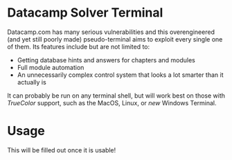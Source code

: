 # Datacamp Solver Terminal
Datacamp.com has many serious vulnerabilities and this overengineered (and yet still poorly made) pseudo-terminal aims to exploit every single one of them. Its features include but are not limited to:

 - Getting database hints and answers for chapters and modules
 - Full module automation
 - An unnecessarily complex control system that looks a lot smarter than it actually is

It can probably be run on any terminal shell, but will work best on those with *TrueColor* support, such as the MacOS, Linux, or *new* Windows Terminal. 

# Usage
This will be filled out once it is usable!
